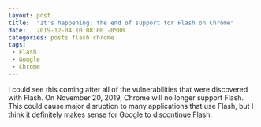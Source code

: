 ```yaml
---
layout: post
title:  "It's happening: the end of support for Flash on Chrome"
date:   2019-12-04 10:08:00 -0500
categories: posts flash chrome
tags:
 - Flash
 - Google
 - Chrome
---
```

I could see this coming after all of the vulnerabilities that were discovered with Flash.
On November 20, 2019, Chrome will no longer support Flash. This could cause major disruption
to many applications that use Flash, but I think it definitely makes sense for Google to
discontinue Flash.
